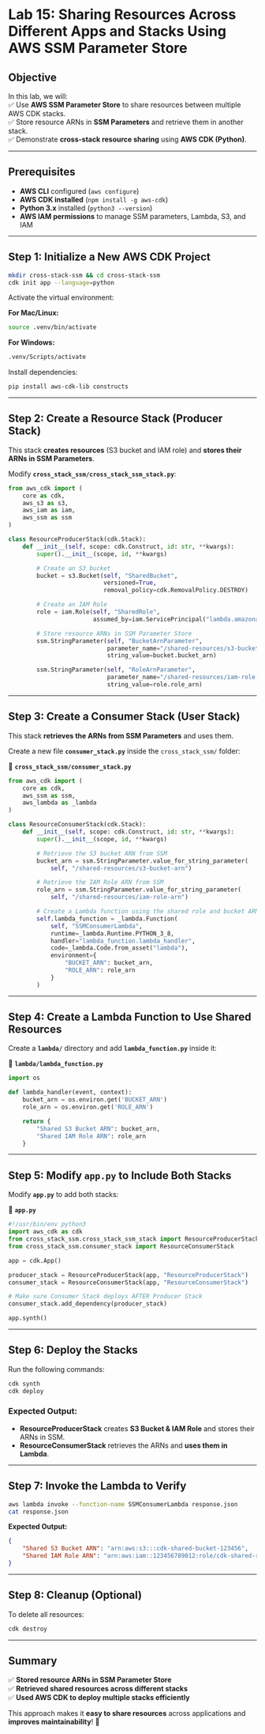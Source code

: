 # **Lab 15: Sharing Resources Across Different Apps and Stacks Using AWS SSM Parameter Store**

## **Objective**
In this lab, we will:  
✅ Use **AWS SSM Parameter Store** to share resources between multiple AWS CDK stacks.  
✅ Store resource ARNs in **SSM Parameters** and retrieve them in another stack.  
✅ Demonstrate **cross-stack resource sharing** using **AWS CDK (Python)**.

---

## **Prerequisites**
- **AWS CLI** configured (`aws configure`)  
- **AWS CDK installed** (`npm install -g aws-cdk`)  
- **Python 3.x** installed (`python3 --version`)  
- **AWS IAM permissions** to manage SSM parameters, Lambda, S3, and IAM  

---

## **Step 1: Initialize a New AWS CDK Project**
```sh
mkdir cross-stack-ssm && cd cross-stack-ssm
cdk init app --language=python
```
Activate the virtual environment:

**For Mac/Linux:**  
```sh
source .venv/bin/activate
```
**For Windows:**  
```sh
.venv/Scripts/activate
```

Install dependencies:
```sh
pip install aws-cdk-lib constructs
```

---

## **Step 2: Create a Resource Stack (Producer Stack)**  
This stack **creates resources** (S3 bucket and IAM role) and **stores their ARNs in SSM Parameters**.

Modify **`cross_stack_ssm/cross_stack_ssm_stack.py`**:

```python
from aws_cdk import (
    core as cdk,
    aws_s3 as s3,
    aws_iam as iam,
    aws_ssm as ssm
)

class ResourceProducerStack(cdk.Stack):
    def __init__(self, scope: cdk.Construct, id: str, **kwargs):
        super().__init__(scope, id, **kwargs)

        # Create an S3 bucket
        bucket = s3.Bucket(self, "SharedBucket",
                           versioned=True,
                           removal_policy=cdk.RemovalPolicy.DESTROY)

        # Create an IAM Role
        role = iam.Role(self, "SharedRole",
                        assumed_by=iam.ServicePrincipal("lambda.amazonaws.com"))

        # Store resource ARNs in SSM Parameter Store
        ssm.StringParameter(self, "BucketArnParameter",
                            parameter_name="/shared-resources/s3-bucket-arn",
                            string_value=bucket.bucket_arn)

        ssm.StringParameter(self, "RoleArnParameter",
                            parameter_name="/shared-resources/iam-role-arn",
                            string_value=role.role_arn)
```

---

## **Step 3: Create a Consumer Stack (User Stack)**  
This stack **retrieves the ARNs from SSM Parameters** and uses them.

Create a new file **`consumer_stack.py`** inside the `cross_stack_ssm/` folder:

📄 **`cross_stack_ssm/consumer_stack.py`**
```python
from aws_cdk import (
    core as cdk,
    aws_ssm as ssm,
    aws_lambda as _lambda
)

class ResourceConsumerStack(cdk.Stack):
    def __init__(self, scope: cdk.Construct, id: str, **kwargs):
        super().__init__(scope, id, **kwargs)

        # Retrieve the S3 bucket ARN from SSM
        bucket_arn = ssm.StringParameter.value_for_string_parameter(
            self, "/shared-resources/s3-bucket-arn")

        # Retrieve the IAM Role ARN from SSM
        role_arn = ssm.StringParameter.value_for_string_parameter(
            self, "/shared-resources/iam-role-arn")

        # Create a Lambda function using the shared role and bucket ARN
        self.lambda_function = _lambda.Function(
            self, "SSMConsumerLambda",
            runtime=_lambda.Runtime.PYTHON_3_8,
            handler="lambda_function.lambda_handler",
            code=_lambda.Code.from_asset("lambda"),
            environment={
                "BUCKET_ARN": bucket_arn,
                "ROLE_ARN": role_arn
            }
        )
```

---

## **Step 4: Create a Lambda Function to Use Shared Resources**
Create a **`lambda/`** directory and add **`lambda_function.py`** inside it:

📄 **`lambda/lambda_function.py`**
```python
import os

def lambda_handler(event, context):
    bucket_arn = os.environ.get('BUCKET_ARN')
    role_arn = os.environ.get('ROLE_ARN')

    return {
        "Shared S3 Bucket ARN": bucket_arn,
        "Shared IAM Role ARN": role_arn
    }
```

---

## **Step 5: Modify `app.py` to Include Both Stacks**
Modify **`app.py`** to add both stacks:

📄 **`app.py`**
```python
#!/usr/bin/env python3
import aws_cdk as cdk
from cross_stack_ssm.cross_stack_ssm_stack import ResourceProducerStack
from cross_stack_ssm.consumer_stack import ResourceConsumerStack

app = cdk.App()

producer_stack = ResourceProducerStack(app, "ResourceProducerStack")
consumer_stack = ResourceConsumerStack(app, "ResourceConsumerStack")

# Make sure Consumer Stack deploys AFTER Producer Stack
consumer_stack.add_dependency(producer_stack)

app.synth()
```

---

## **Step 6: Deploy the Stacks**
Run the following commands:
```sh
cdk synth
cdk deploy
```

### **Expected Output:**
- **ResourceProducerStack** creates **S3 Bucket & IAM Role** and stores their ARNs in SSM.
- **ResourceConsumerStack** retrieves the ARNs and **uses them in Lambda**.

---

## **Step 7: Invoke the Lambda to Verify**
```sh
aws lambda invoke --function-name SSMConsumerLambda response.json
cat response.json
```
**Expected Output:**
```json
{
    "Shared S3 Bucket ARN": "arn:aws:s3:::cdk-shared-bucket-123456",
    "Shared IAM Role ARN": "arn:aws:iam::123456789012:role/cdk-shared-role"
}
```

---

## **Step 8: Cleanup (Optional)**
To delete all resources:
```sh
cdk destroy
```

---

## **Summary**
✅ **Stored resource ARNs in SSM Parameter Store**  
✅ **Retrieved shared resources across different stacks**  
✅ **Used AWS CDK to deploy multiple stacks efficiently**  

This approach makes it **easy to share resources** across applications and **improves maintainability**! 🚀